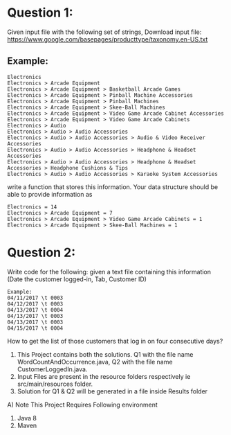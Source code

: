 # Question 1:
Given input file with the following set of strings,
Download input file: https://www.google.com/basepages/producttype/taxonomy.en-US.txt
## Example:
```
Electronics
Electronics > Arcade Equipment
Electronics > Arcade Equipment > Basketball Arcade Games
Electronics > Arcade Equipment > Pinball Machine Accessories
Electronics > Arcade Equipment > Pinball Machines
Electronics > Arcade Equipment > Skee-Ball Machines
Electronics > Arcade Equipment > Video Game Arcade Cabinet Accessories
Electronics > Arcade Equipment > Video Game Arcade Cabinets
Electronics > Audio
Electronics > Audio > Audio Accessories
Electronics > Audio > Audio Accessories > Audio & Video Receiver Accessories
Electronics > Audio > Audio Accessories > Headphone & Headset Accessories
Electronics > Audio > Audio Accessories > Headphone & Headset Accessories > Headphone Cushions & Tips
Electronics > Audio > Audio Accessories > Karaoke System Accessories
```
write a function that stores this information.
Your data structure should be able to provide information as
```
Electronics = 14
Electronics > Arcade Equipment = 7
Electronics > Arcade Equipment > Video Game Arcade Cabinets = 1
Electronics > Arcade Equipment > Skee-Ball Machines = 1
```
# Question 2:
Write code for the following: given a text file containing this information (Date the customer logged-in, Tab,
Customer ID)
```
Example:
04/11/2017 \t 0003
04/12/2017 \t 0003
04/13/2017 \t 0004
04/13/2017 \t 0003
04/13/2017 \t 0003
04/15/2017 \t 0004
```
How to get the list of those customers that log in on four consecutive days?

1) This Project contains both the solutions.
Q1 with the file name WordCountAndOccurrence.java,
Q2 with the file name CustomerLoggedIn.java.
2) Input Files are present in the resource folders respectively ie src/main/resources folder.
3) Solution for Q1 & Q2 will be generated in a file inside Results folder


A) Note This Project Requires Following environment 
1) Java 8
2) Maven

